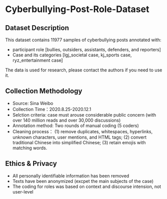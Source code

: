 # Cyberbullying-Post-Role-Dataset

## Dataset Description
This dataset contains 11977 samples of cyberbullying posts annotated with:
- participant role [bullies, outsiders, assistants, defenders, and reporters]
- Case and its categories [lgj_societal case, kj_sports case, ryz_entertainment case]

The data is used for research, please contact the authors if you need to use it.

## Collection Methodology
- Source: Sina Weibo
- Collection Time：2020.8.25-2020.12.1
- Selction criteria: case must arouse considerable public concern (with over 140 million reads and over 30,000 discussions)
- Annotation method: Two rounds of manual coding (5 coders)
- Cleaning process： (1) remove duplicates, whitespaces, hyperlinks, unknown characters, user mentions, and HTML tags; (2) convert traditional Chinese into simplified Chinese; (3) retain emojis with matching words.

## Ethics & Privacy
- All personally identifiable information has been removed 
- Texts have been anonymized (excpet the main subjects of the case)
- The coding for roles was based on context and discourse intension, not user-level
